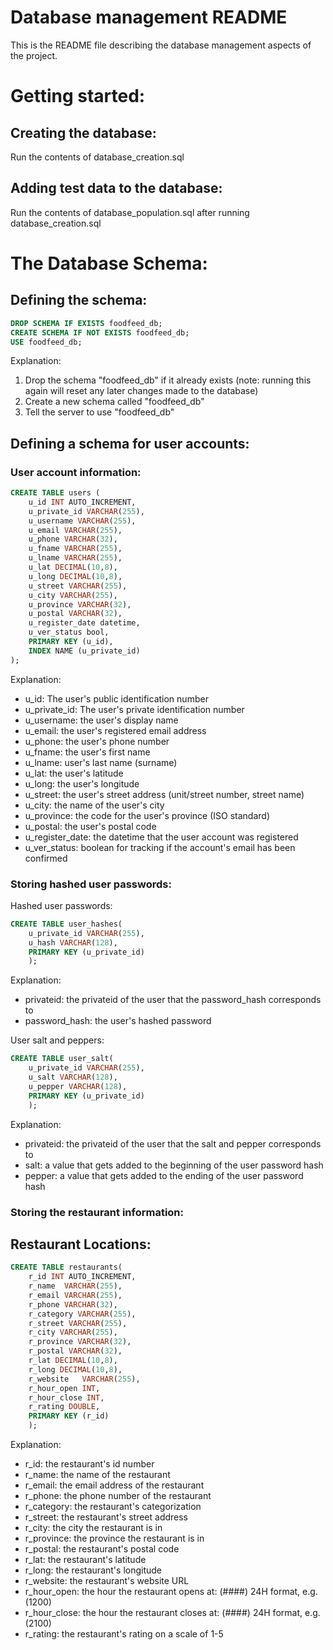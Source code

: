 # Database management README

This is the README file describing the database management aspects of the project.

# Getting started:

## Creating the database:
Run the contents of database_creation.sql

## Adding test data to the database:
Run the contents of database_population.sql after running database_creation.sql

# The Database Schema:
## Defining the schema:
```sql
DROP SCHEMA IF EXISTS foodfeed_db;
CREATE SCHEMA IF NOT EXISTS foodfeed_db;
USE foodfeed_db;
```
Explanation:
1. Drop the schema "foodfeed_db" if it already exists (note: running this again will reset any later changes made to the database)
2. Create a new schema called "foodfeed_db"
3. Tell the server to use "foodfeed_db"

## Defining a schema for user accounts:
### User account information:
```sql
CREATE TABLE users (
    u_id INT AUTO_INCREMENT,
    u_private_id VARCHAR(255),
    u_username VARCHAR(255),
    u_email VARCHAR(255),
    u_phone VARCHAR(32),
    u_fname VARCHAR(255),
    u_lname VARCHAR(255),
    u_lat DECIMAL(10,8),
    u_long DECIMAL(10,8),
    u_street VARCHAR(255),
    u_city VARCHAR(255),
    u_province VARCHAR(32),
    u_postal VARCHAR(32),
    u_register_date datetime,
    u_ver_status bool,
    PRIMARY KEY (u_id),
    INDEX NAME (u_private_id)
);

```
Explanation:
- u_id: The user's public identification number
- u_private_id: The user's private identification number
- u_username: the user's display name
- u_email: the user's registered email address
- u_phone: the user's phone number
- u_fname: the user's first name
- u_lname: user's last name (surname)
- u_lat: the user's latitude
- u_long: the user's longitude
- u_street: the user's street address (unit/street number, street name)
- u_city: the name of the user's city
- u_province: the code for the user's province (ISO standard)
- u_postal: the user's postal code
- u_register_date: the datetime that the user account was registered
- u_ver_status: boolean for tracking if the account's email has been confirmed

### Storing hashed user passwords:
Hashed user passwords:
```sql
CREATE TABLE user_hashes(
    u_private_id VARCHAR(255),
    u_hash VARCHAR(128),
    PRIMARY KEY (u_private_id)
    );
```
Explanation: 
- privateid: the privateid of the user that the password_hash corresponds to
- password_hash: the user's hashed password

User salt and peppers:
```sql
CREATE TABLE user_salt(
    u_private_id VARCHAR(255),
    u_salt VARCHAR(128),
    u_pepper VARCHAR(128),
    PRIMARY KEY (u_private_id)
    );
```
Explanation:
- privateid: the privateid of the user that the salt and pepper corresponds to
- salt: a value that gets added to the beginning of the user password hash
- pepper: a value that gets added to the ending of the user password hash

### Storing the restaurant information:
## Restaurant Locations:
```sql
CREATE TABLE restaurants(
    r_id INT AUTO_INCREMENT,
    r_name	VARCHAR(255),
    r_email VARCHAR(255),
    r_phone VARCHAR(32),
    r_category VARCHAR(255),	
    r_street VARCHAR(255),
    r_city VARCHAR(255),	
    r_province VARCHAR(32),
    r_postal VARCHAR(32),
    r_lat DECIMAL(10,8),
    r_long DECIMAL(10,8),	
    r_website	VARCHAR(255),
    r_hour_open INT,
    r_hour_close INT,
    r_rating DOUBLE,
    PRIMARY KEY (r_id)
    );
```
Explanation:
- r_id: the restaurant's id number
- r_name: the name of the restaurant
- r_email: the email address of the restaurant
- r_phone: the phone number of the restaurant
- r_category: the restaurant's categorization
- r_street: the restaurant's street address
- r_city: the city the restaurant is in
- r_province: the province the restaurant is in
- r_postal: the restaurant's postal code
- r_lat: the restaurant's latitude 
- r_long: the restaurant's longitude
- r_website: the restaurant's website URL
- r_hour_open: the hour the restaurant opens at: (####) 24H format, e.g. (1200)
- r_hour_close: the hour the restaurant closes at: (####) 24H format, e.g. (2100)
- r_rating: the restaurant's rating on a scale of 1-5

